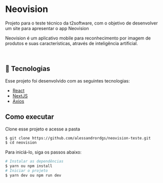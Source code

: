 # Neovision
Projeto para o teste técnico da t2software, com o objetivo de desenvolver um site para apresentar o app Neovision 

<p>
Neovision é um aplicativo mobile para reconhecimento por imagem de produtos e suas
características, através de inteligência artificial.
</p>


<br>

## 🧪 Tecnologias 

Esse projeto foi desenvolvido com as seguintes tecnologias:

- [React](https://reactjs.org)
- [NextJS](https://nextjs.org/)
- [Axios](https://axios-http.com/)

## Como executar 

Clone esse projeto e acesse a pasta

```bash
$ git clone https://github.com/alessandrordgs/neovision-teste.git
$ cd neovision
```

Para iniciá-lo, siga os passos abaixo:
```bash
# Instalar as dependências
$ yarn ou npm install
# Iniciar o projeto
$ yarn dev ou npm run dev
```

